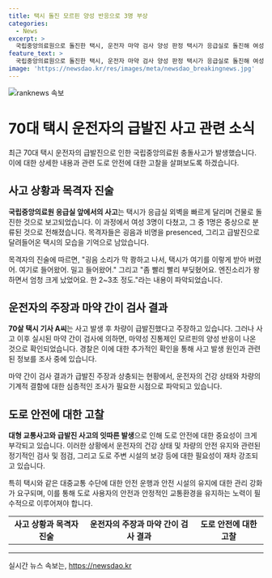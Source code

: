 ```yaml
---
title: 택시 돌진 모르핀 양성 반응으로 3명 부상
categories:
  - News
excerpt: >
  국립중앙의료원으로 돌진한 택시, 운전자 마약 검사 양성 판정 택시가 응급실로 돌진해 여성 3명 부상, 운전자는 차량 급발진 주장 중 70대 택시 기사의 급발진 주장에 대해 마약성 진통제인 모르핀 양성 반응 확인 피해자들은 차가 급속도로 달려들어와 굉음과 비명이 났다고 진술 경찰, 운전자 진술에 따라 처방 경위 등 확인 예정
feature_text: >
  국립중앙의료원으로 돌진한 택시, 운전자 마약 검사 양성 판정 택시가 응급실로 돌진해 여성 3명 부상, 운전자는 차량 급발진 주장 중 70대 택시 기사의 급발진 주장에 대해 마약성 진통제인 모르핀 양성 반응 확인 피해자들은 차가 급속도로 달려들어와 굉음과 비명이 났다고 진술 경찰, 운전자 진술에 따라 처방 경위 등 확인 예정
image: 'https://newsdao.kr/res/images/meta/newsdao_breakingnews.jpg'
---
```


<p><img src="https://newsdao.kr/res/images/meta/newsdao_breakingnews.jpg" alt="ranknews 속보" /></p>

<h1>70대 택시 운전자의 급발진 사고 관련 소식</h1>

<p data-ke-size="size16">최근 70대 택시 운전자의 급발진으로 인한 국립중앙의료원 충돌사고가 발생했습니다. 이에 대한 상세한 내용과 관련 도로 안전에 대한 고찰을 살펴보도록 하겠습니다.</p>

<h2 data-ke-size="size26">사고 상황과 목격자 진술</h2>

<p><b>국립중앙의료원 응급실 앞에서의 사고</b>는 택시가 응급실 외벽을 빠르게 달리며 건물로 돌진한 것으로 보고되었습니다. 이 과정에서 여성 3명이 다쳤고, 그 중 1명은 중상으로 분류된 것으로 전해졌습니다. 목격자들은 굉음과 비명을 presenced, 그리고 급발진으로 달려들어온 택시의 모습을 기억으로 남았습니다.</p>

<p>목격자의 진술에 따르면, "굉음 소리가 막 쾅하고 나서, 택시가 여기를 이렇게 받아 버렸어. 여기로 들어왔어. 밀고 들어왔어." 그리고 "좀 빨리 빨리 부딪혔어요. 엔진소리가 왕 하면서 엄청 크게 났었어요. 한 2~3초 정도."라는 내용이 파악되었습니다.</p>

<h2 data-ke-size="size26">운전자의 주장과 마약 간이 검사 결과</h2>

<p><b>70살 택시 기사 A씨</b>는 사고 발생 후 차량이 급발진했다고 주장하고 있습니다. 그러나 사고 이후 실시된 마약 간이 검사에 의하면, 마약성 진통제인 모르핀의 양성 반응이 나온 것으로 확인되었습니다. 경찰은 이에 대한 추가적인 확인을 통해 사고 발생 원인과 관련된 정보를 조사 중에 있습니다.</p>

<p>마약 간이 검사 결과가 급발진 주장과 상충되는 현황에서, 운전자의 건강 상태와 차량의 기계적 결함에 대한 심층적인 조사가 필요한 시점으로 파악되고 있습니다.</p>

<h2 data-ke-size="size26">도로 안전에 대한 고찰</h2>

<p><b>대형 교통사고와 급발진 사고의 잇따른 발생</b>으로 인해 도로 안전에 대한 중요성이 크게 부각되고 있습니다. 이러한 상황에서 운전자의 건강 상태 및 차량의 안전 유지와 관련된 정기적인 검사 및 점검, 그리고 도로 주변 시설의 보강 등에 대한 필요성이 재차 강조되고 있습니다.</p>

<p>특히 택시와 같은 대중교통 수단에 대한 안전 운행과 안전 시설의 유지에 대한 관리 강화가 요구되며, 이를 통해 도로 사용자의 안전과 안정적인 교통환경을 유지하는 노력이 필수적으로 이루어져야 합니다.</p>

<table>
  <tbody>
    <tr>
      <td style="text-align: center; height: 17px;"><b>사고 상황과 목격자 진술</b></td>
      <td style="text-align: center; height: 17px;"><b>운전자의 주장과 마약 간이 검사 결과</b></td>
      <td style="text-align: center; height: 17px;"><b>도로 안전에 대한 고찰</b></td>
    </tr>
  </tbody>
</table>

<hr>
실시간 뉴스 속보는, <a href="https://newsdao.kr" rel="dofollow">https://newsdao.kr</a>


